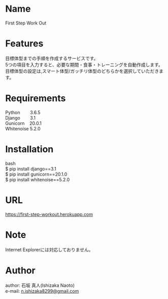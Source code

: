 # Name

First Step Work Out

# Features

目標体型までの手順を作成するサービスです。  
5つの項目を入力すると、必要な期間・食事・トレーニングを自動作成します。  
目標体型の設定は,スマート体型/ガッチリ体型のどちらかを選択していただきます。

# Requirements

Python&nbsp;&nbsp;&nbsp;&nbsp;&nbsp;&nbsp;&nbsp;&nbsp;3.6.5  
Django&nbsp;&nbsp;&nbsp;&nbsp;&nbsp;&nbsp;&nbsp;&nbsp;3.1   
Gunicorn&nbsp;&nbsp;&nbsp;&nbsp;20.0.1  
Whitenoise&nbsp;5.2.0  

# Installation

bash  
$ pip install django==3.1  
$ pip install gunicorn==20.1.0  
$ pip install whitenoise==5.2.0  

# URL  

https://first-step-workout.herokuapp.com  

# Note

Internet Explorerには対応しておりません。  

# Author

author: 石坂 真人(Ishizaka Naoto)  
e-mail: n.ishizaka8299@gmail.com  
